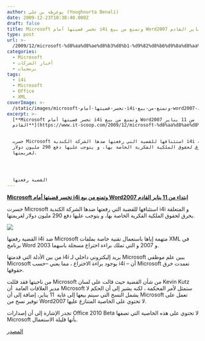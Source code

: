 ```yaml
---
author: يوغرطة بن علي (Youghourta Benali)
date: 2009-12-23T10:38:40.000Z
draft: false
title: Microsoft تخسر قضيتها أمام i4i وتمنع من بيع Word2007 ابتداء من 11 يناير القادم
type: post
url: >-
  /2009/12/microsoft-%d8%aa%d8%ae%d8%b3%d8%b1-%d9%82%d8%b6%d9%8a%d8%aa%d9%87%d8%a7-%d8%a3%d9%85%d8%a7%d9%85-i4i-%d9%88%d8%aa%d9%85%d9%86%d8%b9-%d9%85%d9%86-%d8%a8%d9%8a%d8%b9-word2007-%d8%a7%d8%a8%d8%aa%d8%af/
categories:
  - Microsoft
  - أخبار الشركات
  - برمجيات
tags:
  - i4i
  - Microsoft
  - Office
  - XML
coverImage: >-
  /static/images/microsoft-تخسر-قضيتها-أمام-i4i-وتمنع-من-بيع-word2007-ابتد/office2007-300x236.jpg
excerpt: >-
  [**Microsoft تخسر قضيتها أمام i4i وتمنع من بيع Word2007 ابتداء من 11 يناير
  القادم**](https://www.it-scoop.com/2009/12/microsoft-%d8%aa%d8%ae%d8%b3%d8%b1-%d9%82%d8%b6%d9%8a%d8%aa%d9%87%d8%a7-%d8%a3%d9%85%d8%a7%d9%85-i4i-%d9%88%d8%aa%d9%85%d9%86%d8%b9-%d9%85%d9%86-%d8%a8%d9%8a%d8%b9-word2007-%d8%a7%d8%a8%d8%aa%d8%af/)


  خسرت Microsoft استئنافها للقضية التي رفعتها ضدها الشركة الكندية i4i و المتعلقة
  بخرق لحقوق الملكية الفكرية الخاصة بها، و يتوجب عليها دفع 290 مليون دولار
  لغريمتها.




  القضية رفعتها
---
```

[**Microsoft تخسر قضيتها أمام i4i وتمنع من بيع Word2007 ابتداء من 11 يناير القادم**](https://www.it-scoop.com/2009/12/microsoft-%d8%aa%d8%ae%d8%b3%d8%b1-%d9%82%d8%b6%d9%8a%d8%aa%d9%87%d8%a7-%d8%a3%d9%85%d8%a7%d9%85-i4i-%d9%88%d8%aa%d9%85%d9%86%d8%b9-%d9%85%d9%86-%d8%a8%d9%8a%d8%b9-word2007-%d8%a7%d8%a8%d8%aa%d8%af/)

خسرت Microsoft استئنافها للقضية التي رفعتها ضدها الشركة الكندية i4i و المتعلقة بخرق لحقوق الملكية الفكرية الخاصة بها، و يتوجب عليها دفع 290 مليون دولار لغريمتها.

![](/static/images/microsoft-تخسر-قضيتها-أمام-i4i-وتمنع-من-بيع-word2007-ابتد/office2007-300x236.jpg)

القضية رفعتها i4i ضد Microsoft متهمة إياها باستعمال تقنية خاصة بملفات XML في برنامج Word 2003 و 2007 و التي تملك براءة اختراع مسجلة باسهما.

من بين الأدلة التي قدمتها i4i بريد إليكتروني داخلي لـ Microsoft يبين علم موظفي Microsoft بوجود براءة الاختراع ، مما يعني –حسب i4i – أن Microsoft تعمدت خرق حقوقها.

من ناحيتها فقد قللت Microsoft من شأن القضية حيث قالت على لسان Kevin Kutz مدير العلاقات العامة  أن Microsoft ستمثل لأمر المحكمة ، لكنه يشير إلى أن الحكم لا يشمل النسخ التي سيتم بيعها إلى غاية  11 يناير، إضافة إلى أن Microsoft تعمل على توفير نسخ من Word2007 لا تحتوي على الخاصية المتنازع عليها.

تجدر الإشارة إلى أن إصدارات Office 2010 Beta لا تحتوي على هذه الخاصية التي تصفها Microsoft بأنها قليلة الاستعمال.

[المصدر](http://blog.seattlepi.com/microsoft/archives/188986.asp?source=mypi)
